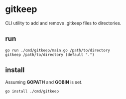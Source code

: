 # gitkeep
CLI utility to add and remove .gitkeep files to directories.

## run

    go run ./cmd/gitkeep/main.go /path/to/directory
    gitkeep /path/to/directory (default ".")


## install

Assuming **GOPATH** and **GOBIN** is set.

    go install ./cmd/gitkeep

